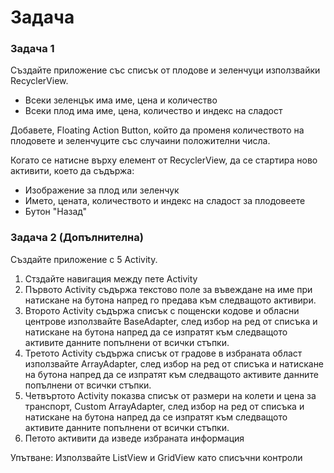 # Задача

### Задача 1

Създайте приложение със списък от плодове и зеленчуци използвайки RecyclerView.

* Всеки зеленцък има име, цена и количество
* Всеки плод има име, цена, количество и индекс на сладост

Добавете, Floating Action Button, който да променя количеството на плодовете и зеленчуците със случаини положителни числа.

Когато се натисне върху елемент от RecyclerView, да се стартира ново активити, което да съдържа:

* Изображение за плод или зеленчук
* Името, цената, количеството и индекс на сладост за плодовеете
* Бутон "Назад"

### Задача 2 (Допълнителна)

Създайте приложение с 5 Activity.

1. Стздайте навигация между пете Activity
2. Първото Activity съдържа текстово поле за въвеждане на име при натискане на бутона напред го предава към следващото активири.
3. Второто Activity съдържа списък с пощенски кодове и обласни центрове използвайте BaseAdapter, след избор на ред от списъка и натискане на бутона напред да се изпратят към следващото активите данните попълнени от всички стъпки.
4. Третото Activity съдържа списък от градове в избраната област използвайте ArrayAdapter, след избор на ред от списъка и натискане на бутона напред да се изпратят към следващото активите данните попълнени от всички стъпки.
5. Четвъртото Activity показва списък от размери на колети и цена за транспорт, Custom ArrayAdapter, след избор на ред от списъка и натискане на бутона напред да се изпратят към следващото активите данните попълнени от всички стъпки.
6. Петото активити да изведе избраната информация

Упътване: Използвайте ListView и GridView като списъчни контроли
